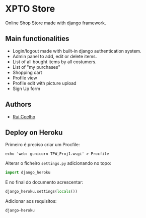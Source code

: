 # XPTO Store

Online Shop Store made with django framework.

## Main functionalities
* Login/logout made with built-in django authentication system.
* Admin panel to add, edit or delete items.
* List of all bought items by all costumers.
* List of "my purchases"
* Shopping cart
* Profile view
* Profile edit with picture upload
* Sign Up form

## Authors
* [Rui Coelho](https://github.com/user-cube/)

## Deploy on Heroku
Primeiro é preciso criar um Procfile:
```shell
echo 'web: gunicorn TPW_Proj1.wsgi' > Procfile
```
Alterar o ficheiro `settings.py` adicionando no topo:
```python
import django_heroku
```
E no final do documento acrescentar:
```python
django_heroku.settings(locals())
```
Adicionar aos requisitos:
```
django-heroku
```
